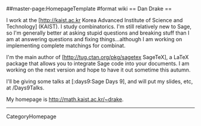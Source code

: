 ##master-page:HomepageTemplate
#format wiki
== Dan Drake ==

I work at the [http://kaist.ac.kr Korea Advanced Institute of Science and Technology] (KAIST). I study combinatorics. I'm still relatively new to Sage, so I'm generally better at asking stupid questions and breaking stuff than I am at answering questions and fixing things...although I am working on implementing complete matchings for combinat.

I'm the main author of [http://tug.ctan.org/pkg/sagetex SageTeX], a LaTeX package that allows you to integrate Sage code into your documents. I am working on the next version and hope to have it out sometime this autumn.

I'll be giving some talks at [:days9:Sage Days 9], and will put my slides, etc, at /Days9Talks.

My homepage is http://math.kaist.ac.kr/~drake.

----
CategoryHomepage
